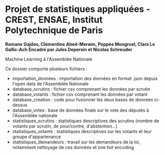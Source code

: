 # Projet de statistiques appliquées - CREST, ENSAE, Institut Polytechnique de Paris
 **Romane Gajdos, Clémentine Abed-Meraim, Poppée Mongruel, Clara Le Gallic-Ach**
 **Encadré par Jules Depersin et Nicolas Schreuder**
 

Machine Learning à l'Assemblée Nationale

Ce dossier comporte plusieurs fichiers : 
  - importation_données : importation des données en format .json depuis l'open data de l'Assemblée Nationale
  - database_scrutins : fichier csv comprenant les données par scrutin
  - database_votants : fichier csv comprenant les données par votant
  - database_creation : code pour fusionner les deux bases de données ci-dessus
  - database_votes : base de données finale sur le vote des députés à l'Assemblée nationale
  - statistiques_scrutins : statistiques descriptives des scrutins (nombre de votants par scrutin, de pour/contre, d'abstention...)
  - statistiques_votants : statistiques descriptives sur les votants et leur groupe d'appartenance 
  - statistiques_demandeurs : travail sur les demandeurs de la loi, notamment nettoyage de ces données et one hot encoding 

